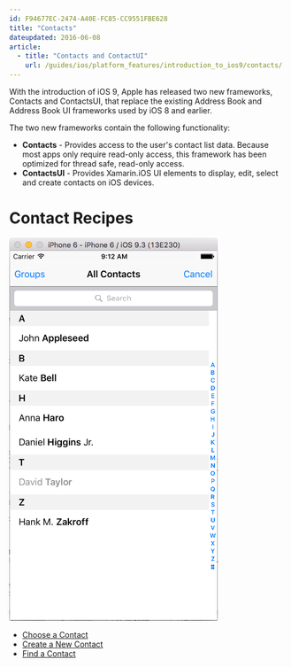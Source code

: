 ```yaml
---
id: F94677EC-2474-A40E-FC85-CC9551FBE628
title: "Contacts"
dateupdated: 2016-06-08
article:
  - title: "Contacts and ContactUI" 
    url: /guides/ios/platform_features/introduction_to_ios9/contacts/
---
```


With the introduction of iOS 9, Apple has released two new frameworks, Contacts and ContactsUI, that replace the existing Address Book and Address Book UI frameworks used by iOS 8 and earlier.

The two new frameworks contain the following functionality:

* **Contacts** - Provides access to the user's contact list data. Because most apps only require read-only access, this framework has been optimized for thread safe, read-only access.
* **ContactsUI** - Provides Xamarin.iOS UI elements to display, edit, select and create contacts on iOS devices.

# Contact Recipes

 [ ![](Images/Choose01.png)](Images/Choose01.png)

-   <span class="noChildren"><a href="/Recipes/ios/shared_resources/contacts/choose_a_contact">Choose a
    Contact</a></span> 
-   <span class="noChildren"><a href="/Recipes/ios/shared_resources/contacts/create_a_new_contact">Create a New
    Contact</a></span> 
-   <span class="noChildren"><a href="/Recipes/ios/shared_resources/contacts/find_a_contact">Find a
    Contact</a></span>
